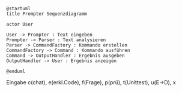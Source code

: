```plantuml
@startuml
title Prompter Sequenzdiagramm

actor User

User -> Prompter : Text eingeben
Prompter -> Parser : Text analysieren
Parser -> CommandFactory : Kommando erstellen
CommandFactory -> Command : Kommando ausführen
Command -> OutputHandler : Ergebnis ausgeben
OutputHandler -> User : Ergebnis anzeigen

@enduml
```
Eingabe c(chat), e(erkl.Code), f(Frage), p(prü), t(Unittest), u(E->D), x